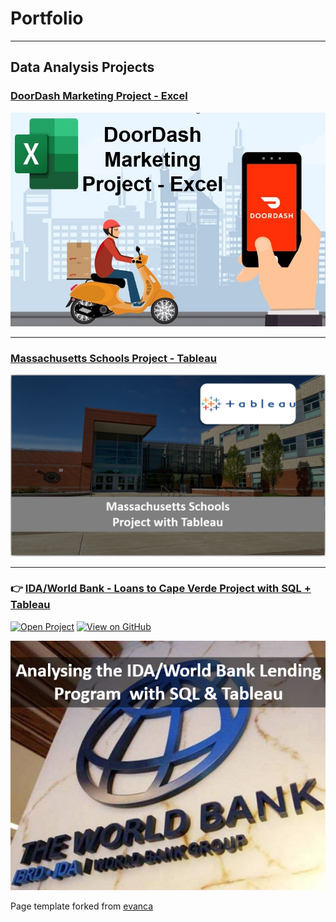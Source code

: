 # Portfolio

- - -

## Data Analysis Projects

### [DoorDash Marketing Project - Excel](https://www.linkedin.com/pulse/doordash-marketing-project-excel-kelton-garcia-santos/)

[<img src="images/projects/Doordash/doordash.jpg?raw=true">](https://www.linkedin.com/pulse/doordash-marketing-project-excel-kelton-garcia-santos/)

- - -

### [Massachusetts Schools Project - Tableau](projects/tableau_project.md)

[<img src="images/projects/Mass_tableau/school.PNG?raw=true">](projects/tableau_project.md)

- - -

### 👉 [IDA/World Bank - Loans to Cape Verde Project with SQL + Tableau](projects/worldbank_project.md)

[![Open Project](https://img.shields.io/badge/Jupyter-Open_Project-blue?logo=Jupyter)](projects/worldbank_project_html.html) 
[![View on GitHub](https://img.shields.io/badge/GitHub-View_on_GitHub-blue?logo=GitHub)](https://github.com/keltonsantos/dataanalysis/tree/master/)

[<img src="images/projects/world_bank/home.PNG?raw=true">](projects/worldbank_project.md)




Page template forked from <a href="https://github.com/evanca/quick-portfolio">evanca</a>
